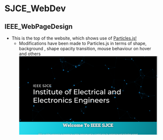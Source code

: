 # SJCE_WebDev
## IEEE_WebPageDesign

- This is the top of the website, which shows use of [Particles.js!](https://vincentgarreau.com/particles.js/)
    - Modifications have been made to Particles.js in terms of shape, background , shape opacity transition, mouse behaviour on hover and          others
![Particle.js](https://github.com/rituraj735/SJCE_WebDev/blob/master/Screenshot%20(1116).png)

